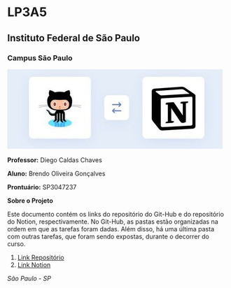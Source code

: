 # LP3A5
## Instituto Federal de São Paulo
### Campus São Paulo

![IFSP](img1.jpeg)

**Professor:** Diego Caldas Chaves

**Aluno:** Brendo Oliveira Gonçalves

**Prontuário:** SP3047237

**Sobre o Projeto**

Este documento contém os links do repositório do Git-Hub e do repositório do Notion, respectivamente. No Git-Hub, as pastas estão organizadas na ordem em que as tarefas foram dadas. Além disso, há uma última pasta com outras tarefas, que foram sendo expostas, durante o decorrer do curso.

1. [Link Repositório](https://github.com/BrendoGoncalves/LP3A5.git)
2. [Link Notion](https://www.notion.so/Aula-1-b0daadb86ac547cba544d077078de869)

*São Paulo - SP*
